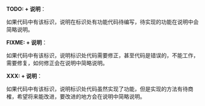 **TODO: + 说明**：

如果代码中有该标识，说明在标识处有功能代码待编写，待实现的功能在说明中会简略说明。

 

**FIXME: + 说明**：

如果代码中有该标识，说明标识处代码需要修正，甚至代码是错误的，不能工作，需要修复，如何修正会在说明中简略说明。

 

**XXX: + 说明**：

如果代码中有该标识，说明标识处代码虽然实现了功能，但是实现的方法有待商榷，希望将来能改进，要改进的地方会在说明中简略说明。